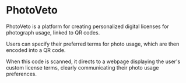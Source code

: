 # PhotoVeto

PhotoVeto is a platform for creating personalized digital licenses for photograph usage, linked to QR codes. 

Users can specify their preferred terms for photo usage, which are then encoded into a QR code.

When this code is scanned, it directs to a webpage displaying the user's custom license terms, 
clearly communicating their photo usage preferences.
